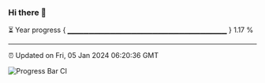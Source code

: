 ### Hi there 👋

⏳ Year progress { ▁▁▁▁▁▁▁▁▁▁▁▁▁▁▁▁▁▁▁▁▁▁▁▁▁▁▁▁▁▁ } 1.17 %

---

⏰ Updated on Fri, 05 Jan 2024 06:20:36 GMT

![Progress Bar CI](https://github.com/liununu/liununu/workflows/Progress%20Bar%20CI/badge.svg)
